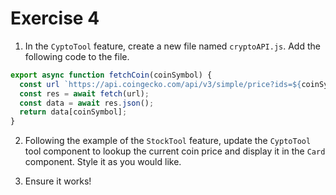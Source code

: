 # Exercise 4

1. In the `CyptoTool` feature, create a new file named `cryptoAPI.js`. Add the following code to the file.

```javascript
export async function fetchCoin(coinSymbol) {
  const url `https://api.coingecko.com/api/v3/simple/price?ids=${coinSymbol}&vs_currencies=usd`;
  const res = await fetch(url);
  const data = await res.json();
  return data[coinSymbol];
}
```

2. Following the example of the `StockTool` feature, update the `CyptoTool` tool component to lookup the current coin price and display it in the `Card` component. Style it as you would like.

3. Ensure it works!